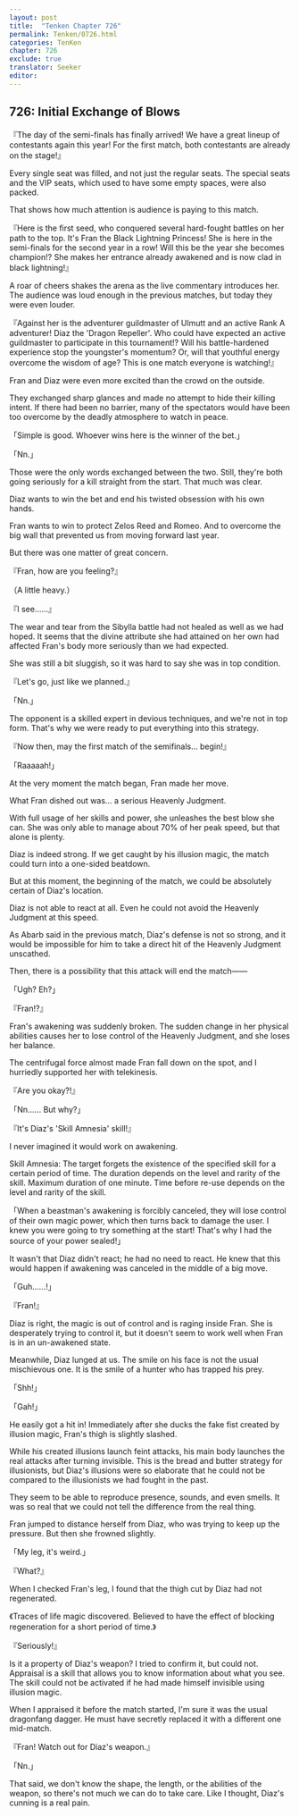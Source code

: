 ```yaml
---
layout: post
title:  "Tenken Chapter 726"
permalink: Tenken/0726.html
categories: TenKen
chapter: 726
exclude: true
translator: Seeker
editor: 
---
```

<h2 id="ch726">726: Initial Exchange of Blows</h2>

<p>『The day of the semi-finals has finally arrived! We have a great lineup of contestants again this year! For the first match, both contestants are already on the stage!』</p>

<p>Every single seat was filled, and not just the regular seats. The special seats and the VIP seats, which used to have some empty spaces, were also packed.</p>

<p>That shows how much attention is audience is paying to this match.</p>

<p>『Here is the first seed, who conquered several hard-fought battles on her path to the top. It's Fran the Black Lightning Princess! She is here in the semi-finals for the second year in a row! Will this be the year she becomes champion!? She makes her entrance already awakened and is now clad in black lightning!』</p>

<p>A roar of cheers shakes the arena as the live commentary introduces her. The audience was loud enough in the previous matches, but today they were even louder.</p>

<p>『Against her is the adventurer guildmaster of Ulmutt and an active Rank A adventurer! Diaz the 'Dragon Repeller'. Who could have expected an active guildmaster to participate in this tournament!? Will his battle-hardened experience stop the youngster's momentum? Or, will that youthful energy overcome the wisdom of age? This is one match everyone is watching!』</p>

<p>Fran and Diaz were even more excited than the crowd on the outside.</p>

<p>They exchanged sharp glances and made no attempt to hide their killing intent. If there had been no barrier, many of the spectators would have been too overcome by the deadly atmosphere to watch in peace.</p>

<p>「Simple is good. Whoever wins here is the winner of the bet.」</p>
<p>「Nn.」</p>

<p>Those were the only words exchanged between the two. Still, they're both going seriously for a kill straight from the start. That much was clear.</p>

<p>Diaz wants to win the bet and end his twisted obsession with his own hands.</p>

<p>Fran wants to win to protect Zelos Reed and Romeo. And to overcome the big wall that prevented us from moving forward last year.</p>

<p>But there was one matter of great concern.</p>

<p>『Fran, how are you feeling?』</p>
<p>（A little heavy.）</p>
<p>『I see……』</p>

<p>The wear and tear from the Sibylla battle had not healed as well as we had hoped. It seems that the divine attribute she had attained on her own had affected Fran's body more seriously than we had expected.</p>

<p>She was still a bit sluggish, so it was hard to say she was in top condition.</p>

<p>『Let's go, just like we planned.』</p>
<p>「Nn.」</p>

<p>The opponent is a skilled expert in devious techniques, and we're not in top form. That's why we were ready to put everything into this strategy.</p>

<p>『Now then, may the first match of the semifinals… begin!』</p>
<p>「Raaaaah!」</p>

<p>At the very moment the match began, Fran made her move.</p>

<p>What Fran dished out was… a serious Heavenly Judgment.</p>

<p>With full usage of her skills and power, she unleashes the best blow she can. She was only able to manage about 70% of her peak speed, but that alone is plenty.</p>

<p>Diaz is indeed strong. If we get caught by his illusion magic, the match could turn into a one-sided beatdown.</p>

<p>But at this moment, the beginning of the match, we could be absolutely certain of Diaz's location.</p>

<p>Diaz is not able to react at all. Even he could not avoid the Heavenly Judgment at this speed.</p>

<p>As Abarb said in the previous match, Diaz's defense is not so strong, and it would be impossible for him to take a direct hit of the Heavenly Judgment unscathed.</p>

<p>Then, there is a possibility that this attack will end the match――</p>

<p>「Ugh? Eh?」</p>
<p>『Fran!?』</p>

<p>Fran's awakening was suddenly broken. The sudden change in her physical abilities causes her to lose control of the Heavenly Judgment, and she loses her balance.</p>

<p>The centrifugal force almost made Fran fall down on the spot, and I hurriedly supported her with telekinesis.</p>

<p>『Are you okay?!』</p>
<p>「Nn…… But why?」</p>
<p>『It's Diaz's 'Skill Amnesia' skill!』</p>

<p>I never imagined it would work on awakening.</p>

<p>Skill Amnesia: The target forgets the existence of the specified skill for a certain period of time. The duration depends on the level and rarity of the skill. Maximum duration of one minute. Time before re-use depends on the level and rarity of the skill.</p>

<p>「When a beastman's awakening is forcibly canceled, they will lose control of their own magic power, which then turns back to damage the user. I knew you were going to try something at the start! That's why I had the source of your power sealed!」</p>

<p>It wasn't that Diaz didn't react; he had no need to react. He knew that this would happen if awakening was canceled in the middle of a big move.</p>

<p>「Guh……!」</p>
<p>『Fran!』</p>

<p>Diaz is right, the magic is out of control and is raging inside Fran. She is desperately trying to control it, but it doesn't seem to work well when Fran is in an un-awakened state.</p>

<p>Meanwhile, Diaz lunged at us. The smile on his face is not the usual mischievous one. It is the smile of a hunter who has trapped his prey.</p>

<p>「Shh!」</p>
<p>「Gah!」</p>

<p>He easily got a hit in! Immediately after she ducks the fake fist created by illusion magic, Fran's thigh is slightly slashed.</p>

<p>While his created illusions launch feint attacks, his main body launches the real attacks after turning invisible. This is the bread and butter strategy for illusionists, but Diaz's illusions were so elaborate that he could not be compared to the illusionists we had fought in the past.</p>

<p>They seem to be able to reproduce presence, sounds, and even smells. It was so real that we could not tell the difference from the real thing.</p>

<p>Fran jumped to distance herself from Diaz, who was trying to keep up the pressure. But then she frowned slightly.</p>

<p>「My leg, it's weird.」</p>
<p>『What?』</p>

<p>When I checked Fran's leg, I found that the thigh cut by Diaz had not regenerated.</p>

<p>《Traces of life magic discovered. Believed to have the effect of blocking regeneration for a short period of time.》</p>
<p>『Seriously!』</p>

<p>Is it a property of Diaz's weapon? I tried to confirm it, but could not. Appraisal is a skill that allows you to know information about what you see. The skill could not be activated if he had made himself invisible using illusion magic.</p>

<p>When I appraised it before the match started, I'm sure it was the usual dragonfang dagger. He must have secretly replaced it with a different one mid-match.</p>

<p>『Fran! Watch out for Diaz's weapon.』</p>
<p>「Nn.」</p>

<p>That said, we don't know the shape, the length, or the abilities of the weapon, so there's not much we can do to take care. Like I thought, Diaz's cunning is a real pain.</p>



